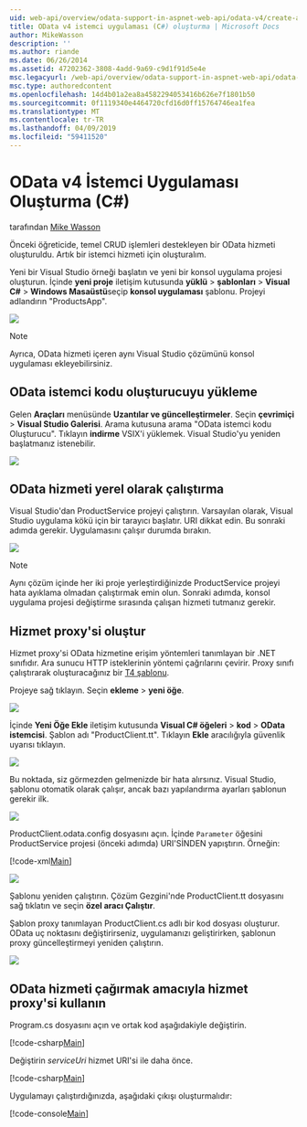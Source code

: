 ```yaml
---
uid: web-api/overview/odata-support-in-aspnet-web-api/odata-v4/create-an-odata-v4-client-app
title: OData v4 istemci uygulaması (C#) oluşturma | Microsoft Docs
author: MikeWasson
description: ''
ms.author: riande
ms.date: 06/26/2014
ms.assetid: 47202362-3808-4add-9a69-c9d1f91d5e4e
msc.legacyurl: /web-api/overview/odata-support-in-aspnet-web-api/odata-v4/create-an-odata-v4-client-app
msc.type: authoredcontent
ms.openlocfilehash: 14d4b01a2ea8a4582294053416b626e7f1801b50
ms.sourcegitcommit: 0f1119340e4464720cfd16d0ff15764746ea1fea
ms.translationtype: MT
ms.contentlocale: tr-TR
ms.lasthandoff: 04/09/2019
ms.locfileid: "59411520"
---
```

# <a name="create-an-odata-v4-client-app-c"></a>OData v4 İstemci Uygulaması Oluşturma (C#)

tarafından [Mike Wasson](https://github.com/MikeWasson)

Önceki öğreticide, temel CRUD işlemleri destekleyen bir OData hizmeti oluşturuldu. Artık bir istemci hizmeti için oluşturalım.

Yeni bir Visual Studio örneği başlatın ve yeni bir konsol uygulama projesi oluşturun. İçinde **yeni proje** iletişim kutusunda **yüklü** &gt; **şablonları** &gt; **Visual C#** &gt; **Windows Masaüstü**seçip **konsol uygulaması** şablonu. Projeyi adlandırın &quot;ProductsApp&quot;.

![](create-an-odata-v4-client-app/_static/image1.png)

> [!NOTE]
> Ayrıca, OData hizmeti içeren aynı Visual Studio çözümünü konsol uygulaması ekleyebilirsiniz.


## <a name="install-the-odata-client-code-generator"></a>OData istemci kodu oluşturucuyu yükleme

Gelen **Araçları** menüsünde **Uzantılar ve güncelleştirmeler**. Seçin **çevrimiçi** &gt; **Visual Studio Galerisi**. Arama kutusuna arama &quot;OData istemci kodu Oluşturucu&quot;. Tıklayın **indirme** VSIX'i yüklemek. Visual Studio'yu yeniden başlatmanız istenebilir.

[![](create-an-odata-v4-client-app/_static/image3.png)](create-an-odata-v4-client-app/_static/image2.png)

## <a name="run-the-odata-service-locally"></a>OData hizmeti yerel olarak çalıştırma

Visual Studio'dan ProductService projeyi çalıştırın. Varsayılan olarak, Visual Studio uygulama kökü için bir tarayıcı başlatır. URI dikkat edin. Bu sonraki adımda gerekir. Uygulamasını çalışır durumda bırakın.

![](create-an-odata-v4-client-app/_static/image4.png)

> [!NOTE]
> Aynı çözüm içinde her iki proje yerleştirdiğinizde ProductService projeyi hata ayıklama olmadan çalıştırmak emin olun. Sonraki adımda, konsol uygulama projesi değiştirme sırasında çalışan hizmeti tutmanız gerekir.


## <a name="generate-the-service-proxy"></a>Hizmet proxy'si oluştur

Hizmet proxy'si OData hizmetine erişim yöntemleri tanımlayan bir .NET sınıfıdır. Ara sunucu HTTP isteklerinin yöntemi çağrılarını çevirir. Proxy sınıfı çalıştırarak oluşturacağınız bir [T4 şablonu](https://msdn.microsoft.com/library/bb126445.aspx).

Projeye sağ tıklayın. Seçin **ekleme** &gt; **yeni öğe**.

![](create-an-odata-v4-client-app/_static/image5.png)

İçinde **Yeni Öğe Ekle** iletişim kutusunda **Visual C# öğeleri** &gt; **kod** &gt; **OData istemcisi**. Şablon adı &quot;ProductClient.tt&quot;. Tıklayın **Ekle** aracılığıyla güvenlik uyarısı tıklayın.

[![](create-an-odata-v4-client-app/_static/image7.png)](create-an-odata-v4-client-app/_static/image6.png)

Bu noktada, siz görmezden gelmenizde bir hata alırsınız. Visual Studio, şablonu otomatik olarak çalışır, ancak bazı yapılandırma ayarları şablonun gerekir ilk.

[![](create-an-odata-v4-client-app/_static/image9.png)](create-an-odata-v4-client-app/_static/image8.png)

ProductClient.odata.config dosyasını açın. İçinde `Parameter` öğesini ProductService projesi (önceki adımda) URI'SİNDEN yapıştırın. Örneğin:

[!code-xml[Main](create-an-odata-v4-client-app/samples/sample1.xml)]

[![](create-an-odata-v4-client-app/_static/image11.png)](create-an-odata-v4-client-app/_static/image10.png)

Şablonu yeniden çalıştırın. Çözüm Gezgini'nde ProductClient.tt dosyasını sağ tıklatın ve seçin **özel aracı Çalıştır**.

Şablon proxy tanımlayan ProductClient.cs adlı bir kod dosyası oluşturur. OData uç noktasını değiştirirseniz, uygulamanızı geliştirirken, şablonun proxy güncelleştirmeyi yeniden çalıştırın.

![](create-an-odata-v4-client-app/_static/image12.png)

## <a name="use-the-service-proxy-to-call-the-odata-service"></a>OData hizmeti çağırmak amacıyla hizmet proxy'si kullanın

Program.cs dosyasını açın ve ortak kod aşağıdakiyle değiştirin.

[!code-csharp[Main](create-an-odata-v4-client-app/samples/sample2.cs)]

Değiştirin *serviceUri* hizmet URI'si ile daha önce.

[!code-csharp[Main](create-an-odata-v4-client-app/samples/sample3.cs)]

Uygulamayı çalıştırdığınızda, aşağıdaki çıkışı oluşturmalıdır:

[!code-console[Main](create-an-odata-v4-client-app/samples/sample4.cmd)]
